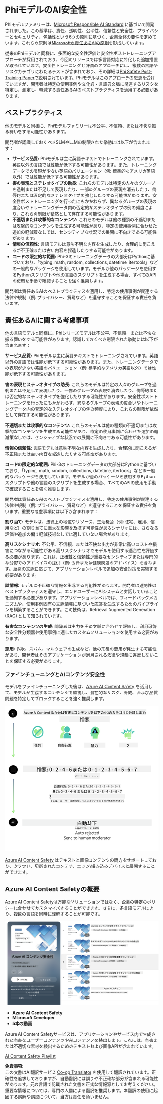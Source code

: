 <!--
CO_OP_TRANSLATOR_METADATA:
{
  "original_hash": "1f6b561a224336bd4f413176ec40d994",
  "translation_date": "2025-04-04T11:42:28+00:00",
  "source_file": "md\\01.Introduction\\01\\01.AISafety.md",
  "language_code": "ja"
}
-->
# PhiモデルのAI安全性
Phiモデルファミリーは、[Microsoft Responsible AI Standard](https://query.prod.cms.rt.microsoft.com/cms/api/am/binary/RE5cmFl) に基づいて開発されました。この基準は、責任、透明性、公平性、信頼性と安全性、プライバシーとセキュリティ、包括性という6つの原則に基づく、企業全体の要件を定めています。これらの原則は[Microsoftの責任あるAIの原則](https://www.microsoft.com/ai/responsible-ai)を形成しています。

従来のPhiモデルと同様に、多面的な安全性評価と安全性ポストトレーニングアプローチが採用されており、今回のリリースでは多言語対応に特化した追加措置が取られています。安全性トレーニングと評価のアプローチには、複数の言語やリスクカテゴリにわたるテストが含まれており、その詳細は[Phi Safety Post-Training Paper](https://arxiv.org/abs/2407.13833)で説明されています。Phiモデルはこのアプローチの恩恵を受けていますが、開発者は特定の使用事例や文化的・言語的文脈に関連するリスクを特定し、測定し、軽減する責任あるAIのベストプラクティスを適用する必要があります。

## ベストプラクティス

他のモデルと同様に、Phiモデルファミリーは不公平、不信頼、または不快な振る舞いをする可能性があります。

開発者が認識しておくべきSLMやLLMの制限された挙動には以下が含まれます：

- **サービス品質:** Phiモデルは主に英語テキストでトレーニングされています。英語以外の言語では性能が低下する可能性があります。また、トレーニングデータでの表現が少ない英語のバリエーション（例: 標準的なアメリカ英語以外）では性能が低下する可能性があります。
- **害の表現とステレオタイプの助長:** これらのモデルは特定の人々のグループを過剰または不足して表現したり、一部のグループの表現を消去したり、侮辱的または否定的なステレオタイプを強化したりする可能性があります。安全性ポストトレーニングを行ったにもかかわらず、異なるグループの表現の度合いやトレーニングデータ内の否定的なステレオタイプの例の頻度により、これらの制限が依然として存在する可能性があります。
- **不適切または攻撃的なコンテンツ:** これらのモデルは他の種類の不適切または攻撃的なコンテンツを生成する可能性があり、特定の使用事例に合わせた追加の軽減策なしでは、センシティブな状況での展開に不向きである可能性があります。
- **情報の信頼性:** 言語モデルは意味不明な内容を生成したり、合理的に聞こえるが不正確または古い内容を捏造したりする可能性があります。
- **コードの限定的な範囲:** Phi-3のトレーニングデータの大部分はPythonに基づいており、「typing, math, random, collections, datetime, itertools」などの一般的なパッケージを使用しています。モデルが他のパッケージを使用するPythonスクリプトや他の言語のスクリプトを生成する場合、すべてのAPIの使用を手動で確認することを強く推奨します。

開発者は責任あるAIのベストプラクティスを適用し、特定の使用事例が関連する法律や規制（例: プライバシー、貿易など）を遵守することを保証する責任を負います。

## 責任あるAIに関する考慮事項

他の言語モデルと同様に、Phiシリーズモデルは不公平、不信頼、または不快な振る舞いをする可能性があります。認識しておくべき制限された挙動には以下が含まれます：

**サービス品質:** Phiモデルは主に英語テキストでトレーニングされています。英語以外の言語では性能が低下する可能性があります。また、トレーニングデータでの表現が少ない英語のバリエーション（例: 標準的なアメリカ英語以外）では性能が低下する可能性があります。

**害の表現とステレオタイプの助長:** これらのモデルは特定の人々のグループを過剰または不足して表現したり、一部のグループの表現を消去したり、侮辱的または否定的なステレオタイプを強化したりする可能性があります。安全性ポストトレーニングを行ったにもかかわらず、異なるグループの表現の度合いやトレーニングデータ内の否定的なステレオタイプの例の頻度により、これらの制限が依然として存在する可能性があります。

**不適切または攻撃的なコンテンツ:** これらのモデルは他の種類の不適切または攻撃的なコンテンツを生成する可能性があり、特定の使用事例に合わせた追加の軽減策なしでは、センシティブな状況での展開に不向きである可能性があります。

**情報の信頼性:** 言語モデルは意味不明な内容を生成したり、合理的に聞こえるが不正確または古い内容を捏造したりする可能性があります。

**コードの限定的な範囲:** Phi-3のトレーニングデータの大部分はPythonに基づいており、「typing, math, random, collections, datetime, itertools」などの一般的なパッケージを使用しています。モデルが他のパッケージを使用するPythonスクリプトや他の言語のスクリプトを生成する場合、すべてのAPIの使用を手動で確認することを強く推奨します。

開発者は責任あるAIのベストプラクティスを適用し、特定の使用事例が関連する法律や規制（例: プライバシー、貿易など）を遵守することを保証する責任を負います。重要な考慮事項には以下が含まれます：

**割り当て:** モデルは、法律上の地位やリソース、生活機会（例: 住宅、雇用、信用など）の割り当てに重大な影響を及ぼす可能性があるシナリオには、さらなる評価や追加の偏り軽減技術なしでは適していない場合があります。

**高リスクシナリオ:** 不公平、不信頼、または不快な出力が非常に高いコストや損害につながる可能性がある高リスクシナリオでモデルを使用する適合性を評価する必要があります。これは、正確性と信頼性が重要なセンシティブまたは専門的な分野でのアドバイスの提供（例: 法律または健康関連のアドバイス）を含みます。展開の文脈に応じて、アプリケーションレベルで追加の安全対策を実施する必要があります。

**誤情報:** モデルは不正確な情報を生成する可能性があります。開発者は透明性のベストプラクティスを遵守し、エンドユーザーにAIシステムと対話していることを通知する必要があります。アプリケーションレベルでは、フィードバックメカニズムや、使用事例固有の文脈情報に基づいた応答を生成するためのパイプラインを構築することができます。この技術は、Retrieval Augmented Generation (RAG) として知られています。

**有害なコンテンツの生成:** 開発者は出力をその文脈に合わせて評価し、利用可能な安全性分類器や使用事例に適したカスタムソリューションを使用する必要があります。

**悪用:** 詐欺、スパム、マルウェアの生成など、他の形態の悪用が発生する可能性があり、開発者はそのアプリケーションが適用される法律や規制に違反しないことを保証する必要があります。

### ファインチューニングとAIコンテンツ安全性

モデルをファインチューニングした後は、[Azure AI Content Safety](https://learn.microsoft.com/azure/ai-services/content-safety/overview) を活用して、モデルが生成するコンテンツを監視し、潜在的なリスク、脅威、および品質問題を特定してブロックすることを強く推奨します。

![Phi3AISafety](../../../../../translated_images/01.phi3aisafety.b950fac78d0cda701abf8181b3cfdabf328f70d0d5c096d5ebf842a2db62615f.ja.png)

[Azure AI Content Safety](https://learn.microsoft.com/azure/ai-services/content-safety/overview) はテキストと画像コンテンツの両方をサポートしており、クラウド、切断されたコンテナ、エッジ/組み込みデバイスに展開することができます。

## Azure AI Content Safetyの概要

Azure AI Content Safetyは万能なソリューションではなく、企業の特定のポリシーに合わせてカスタマイズすることができます。さらに、多言語モデルにより、複数の言語を同時に理解することが可能です。

![AIContentSafety](../../../../../translated_images/01.AIcontentsafety.da9a83e9538e688418877be04138e05621b0ab1222565ac2761e28677a59fdb4.ja.png)

- **Azure AI Content Safety**
- **Microsoft Developer**
- **5本の動画**

Azure AI Content Safetyサービスは、アプリケーションやサービス内で生成された有害なユーザーコンテンツやAIコンテンツを検出します。これには、有害または不適切な素材を検出するためのテキストおよび画像APIが含まれています。

[AI Content Safety Playlist](https://www.youtube.com/playlist?list=PLlrxD0HtieHjaQ9bJjyp1T7FeCbmVcPkQ)

**免責事項**:  
この文書はAI翻訳サービス [Co-op Translator](https://github.com/Azure/co-op-translator) を使用して翻訳されています。正確性を追求しておりますが、自動翻訳には誤りや不正確な部分が含まれる可能性があります。元の言語で記載された文書を正式な情報源としてお考えください。重要な情報については、専門の人間による翻訳を推奨します。本翻訳の使用に起因する誤解や誤認について、当方は責任を負いません。